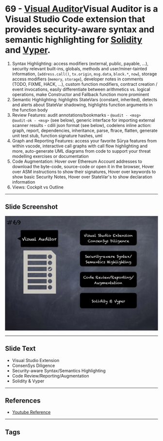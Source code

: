 
# 69 - [Visual Auditor](./Visual%20Auditor.md)Visual Auditor is a Visual Studio Code extension that provides security-aware syntax and semantic highlighting for [Solidity](https://marketplace.visualstudio.com/items?itemName=tintinweb.solidity-visual-auditor) and [Vyper](https://marketplace.visualstudio.com/items?itemName=tintinweb.vscode-vyper).

1. Syntax Highlighting: access modifiers (external, public, payable, …), security relevant built-ins, globals, methods and user/miner-tainted information, (`address.call()`, `tx.origin`, `msg.data`, `block.*`, `now`), storage access modifiers (`memory`, `storage`), developer notes in comments (TODO, FIXME, HACK, …), custom function modifiers, contract creation / event invocations, easily differentiate between arithmetics vs. logical operations, make Constructor and Fallback function more prominent
2. Semantic Highlighting: highlights StateVars (constant, inherited), detects and alerts about StateVar shadowing, highlights function arguments in the function body
3. Review Features: audit annotations/bookmarks - `@audit - <msg> @audit-ok - <msg>` (see below), generic interface for importing external scanner results - cdili json format (see below), codelens inline action: graph, report, dependencies, inheritance, parse, ftrace, flatten, generate unit test stub, function signature hashes, uml
4. Graph and Reporting Features: access your favorite Sūrya features from within vscode, interactive call graphs with call flow highlighting and more, auto-generate UML diagrams from code to support your threat modelling exercises or documentation
5. Code Augmentation: Hover over Ethereum Account addresses to download the byte-code, source-code or open it in the browser, Hover over ASM instructions to show their signatures, Hover over keywords to show basic Security Notes, Hover over StateVar's to show declaration information
6. Views: Cockpit vs Outline
___
## Slide Screenshot
![069.png](../../images/6.%20Audit%20Techniques%20and%20Tools%20101/069.png)
___
## Slide Text
- Visual Studio Extension
- ConsenSys Diligence
- Security-aware Syntax/Semantics Highlighting
- Code Review/Reporting/Augmentation
- Solidity & Vyper
___
## References
- [Youtube Reference](https://youtu.be/jZ81ebDJVe0?t=522)
___
## Tags
